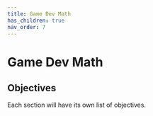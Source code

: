 ```yaml
---
title: Game Dev Math
has_children: true
nav_order: 7
---
```


# Game Dev Math

## Objectives

Each section will have its own list of objectives.
